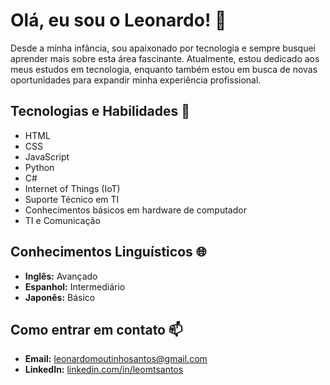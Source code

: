 # Olá, eu sou o Leonardo! 👋

Desde a minha infância, sou apaixonado por tecnologia e sempre busquei aprender mais sobre esta área fascinante. Atualmente, estou dedicado aos meus estudos em tecnologia, enquanto também estou em busca de novas oportunidades para expandir minha experiência profissional. 

## Tecnologias e Habilidades 🚀

- HTML
- CSS
- JavaScript
- Python
- C#
- Internet of Things (IoT)
- Suporte Técnico em TI
- Conhecimentos básicos em hardware de computador
- TI e Comunicação

## Conhecimentos Linguísticos 🌐

- **Inglês:** Avançado
- **Espanhol:** Intermediário
- **Japonês:** Básico

## Como entrar em contato 📫

- **Email:** [leonardomoutinhosantos@gmail.com](mailto:leonardomoutinhosantos@gmail.com)
- **LinkedIn:** [linkedin.com/in/leomtsantos](https://www.linkedin.com/in/leomtsantos)